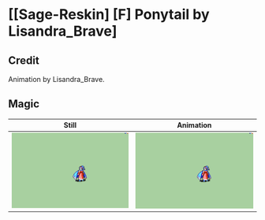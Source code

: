 # [\[Sage-Reskin\] \[F\] Ponytail by Lisandra_Brave]

## Credit

Animation by Lisandra_Brave.
	
## Magic

| Still | Animation |
| :---: | :-------: |
| ![Magic still](./Magic_000.png) | ![Magic animation](./Magic.gif) |
